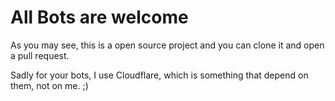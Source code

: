 # All Bots are welcome

As you may see, this is a open source project and you can clone it and open a pull request. 

Sadly for your bots, I use Cloudflare, which is something that depend on them, not on me. ;) 


